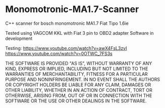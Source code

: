 # Monomotronic-MA1.7-Scanner
C++ scanner for bosch monomotronic MA1.7 Fiat Tipo 1.6ie

Tested using VAGCOM KKL with Fiat 3 pin to OBD2 adapter
Software in development 

Testing:
https://www.youtube.com/watch?v=awX4FsL3zvI
https://www.youtube.com/watch?v=0OTWC_7FS3s

THE SOFTWARE IS PROVIDED "AS IS", WITHOUT WARRANTY OF ANY KIND, EXPRESS OR
IMPLIED, INCLUDING BUT NOT LIMITED TO THE WARRANTIES OF MERCHANTABILITY,
FITNESS FOR A PARTICULAR PURPOSE AND NONINFRINGEMENT. IN NO EVENT SHALL THE
AUTHORS OR COPYRIGHT HOLDERS BE LIABLE FOR ANY CLAIM, DAMAGES OR OTHER
LIABILITY, WHETHER IN AN ACTION OF CONTRACT, TORT OR OTHERWISE, ARISING FROM,
OUT OF OR IN CONNECTION WITH THE SOFTWARE OR THE USE OR OTHER DEALINGS IN THE
SOFTWARE.
